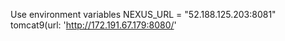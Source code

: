 Use environment variables
NEXUS_URL = "52.188.125.203:8081"
tomcat9(url: 'http://172.191.67.179:8080/'
